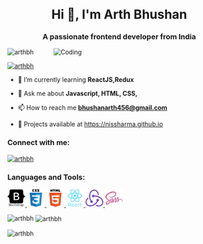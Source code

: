 <h1 align="center">Hi 👋, I'm Arth Bhushan</h1>
<h3 align="center">A passionate frontend developer from India</h3>
<img align="right" alt="Coding" width="400" src="https://media3.giphy.com/media/lP8xu5t2DLGG045H8F/giphy.gif" />

<p align="left"> <img src="https://komarev.com/ghpvc/?username=arthbh&label=Profile%20views&color=0e75b6&style=flat" alt="arthbh" /> </p>

<p align="left"> <a href="https://github.com/ryo-ma/github-profile-trophy"><img src="https://github-profile-trophy.vercel.app/?username=arthbh" alt="arthbh" /></a> </p>

- 🌱 I’m currently learning **ReactJS,Redux**

- 💬 Ask me about **Javascript, HTML, CSS,**

- 📫 How to reach me **bhushanarth456@gmail.com**

- 🌱 Projects available at <a href="https://nissharma.github.io">https://nissharma.github.io</a>

<h3 align="left">Connect with me:</h3>
<p align="left">
<a href="https://www.linkedin.com/in/arth-bhushan-34904b232/" target="blank"><img align="center" src="https://raw.githubusercontent.com/rahuldkjain/github-profile-readme-generator/master/src/images/icons/Social/linked-in-alt.svg" alt="arthbh" height="30" width="40" /></a>
</p>

<h3 align="left">Languages and Tools:</h3>
<p align="left"> <a href="https://getbootstrap.com" target="_blank" rel="noreferrer"> <img src="https://raw.githubusercontent.com/devicons/devicon/master/icons/bootstrap/bootstrap-plain-wordmark.svg" alt="bootstrap" width="40" height="40"/> </a> <a href="https://www.w3schools.com/css/" target="_blank" rel="noreferrer"> <img src="https://raw.githubusercontent.com/devicons/devicon/master/icons/css3/css3-original-wordmark.svg" alt="css3" width="40" height="40"/> </a> <a href="https://www.w3.org/html/" target="_blank" rel="noreferrer"> <img src="https://raw.githubusercontent.com/devicons/devicon/master/icons/html5/html5-original-wordmark.svg" alt="html5" width="40" height="40"/> </a> <a href="https://reactjs.org/" target="_blank" rel="noreferrer"> <img src="https://raw.githubusercontent.com/devicons/devicon/master/icons/react/react-original-wordmark.svg" alt="react" width="40" height="40"/> </a> <a href="https://redux.js.org" target="_blank" rel="noreferrer"> <img src="https://raw.githubusercontent.com/devicons/devicon/master/icons/redux/redux-original.svg" alt="redux" width="40" height="40"/> </a> <a href="https://sass-lang.com" target="_blank" rel="noreferrer"> <img src="https://raw.githubusercontent.com/devicons/devicon/master/icons/sass/sass-original.svg" alt="sass" width="40" height="40"/> </a> </p>

<p><img align="left" src="https://github-readme-stats.vercel.app/api/top-langs?username=arthbh&show_icons=true&locale=en&layout=compact" alt="arthbh" /></p>

<p>&nbsp;<img align="center" src="https://github-readme-stats.vercel.app/api?username=arthbh&show_icons=true&locale=en" alt="arthbh" /></p>

<p><img align="center" src="https://github-readme-streak-stats.herokuapp.com/?user=arthbh&" alt="arthbh" /></p>
